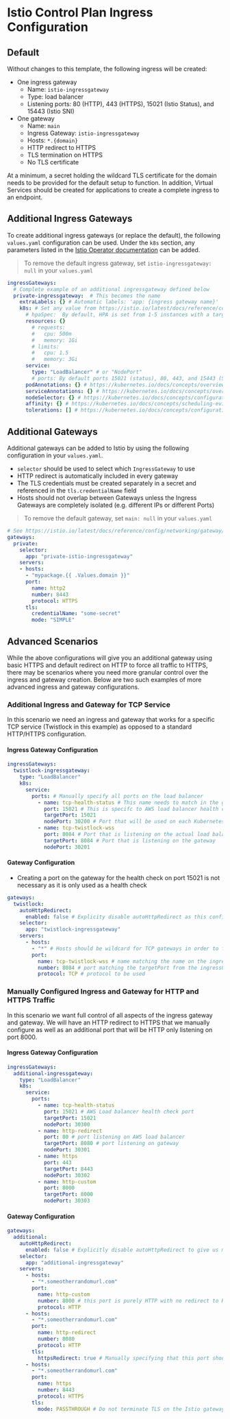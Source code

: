 # Istio Control Plan Ingress Configuration

## Default

Without changes to this template, the following ingress will be created:

- One ingress gateway
  - Name: `istio-ingressgateway`
  - Type: load balancer
  - Listening ports: 80 (HTTP), 443 (HTTPS), 15021 (Istio Status), and 15443 (Istio SNI)
- One gateway
  - Name: `main`
  - Ingress Gateway: `istio-ingressgateway`
  - Hosts: `*.{domain}`
  - HTTP redirect to HTTPS
  - TLS termination on HTTPS
  - No TLS certificate

At a minimum, a secret holding the wildcard TLS certificate for the domain needs to be provided for the default setup to function.  In addition, Virtual Services should be created for applications to create a complete ingress to an endpoint.

## Additional Ingress Gateways

To create additional ingress gateways (or replace the default), the following `values.yaml` configuration can be used.  Under the `k8s` section, any parameters listed in the [Istio Operator documentation](https://istio.io/latest/docs/reference/config/istio.operator.v1alpha1/#KubernetesResourcesSpec) can be added.

> To remove the default ingress gateway, set `istio-ingressgateway: null` in your `values.yaml`

```yaml
ingressGateways:
  # Complete example of an additional ingressgateway defined below
  private-ingressgateway:  # This becomes the name
    extraLabels: {} # Automatic labels: 'app: {ingress gateway name}'
    k8s: # Set any value from https://istio.io/latest/docs/reference/config/istio.operator.v1alpha1/#KubernetesResourcesSpec
      # hpaSpec:  By default, HPA is set from 1-5 instances with a target average utilization of 80%
      resources: {}
        # requests:
        #   cpu: 500m
        #   memory: 1Gi
        # limits:
        #   cpu: 1.5
        #   memory: 3Gi
      service:
        type: "LoadBalancer" # or "NodePort"
        # ports: By default ports 15021 (status), 80, 443, and 15443 (SNI Routing) are setup
      podAnnotations: {} # https://kubernetes.io/docs/concepts/overview/working-with-objects/annotations/
      serviceAnnotations: {} # https://kubernetes.io/docs/concepts/overview/working-with-objects/annotations/
      nodeSelector: {} # https://kubernetes.io/docs/concepts/configuration/assign-pod-node/#nodeselector
      affinity: {} # https://kubernetes.io/docs/concepts/scheduling-eviction/assign-pod-node/#affinity-and-anti-affinity
      tolerations: [] # https://kubernetes.io/docs/concepts/configuration/taint-and-toleration/
```

## Additional Gateways

Additional gateways can be added to Istio by using the following configuration in your `values.yaml`.

- `selector` should be used to select which `IngressGateway` to use
- HTTP redirect is automatically included in every gateway
- The TLS credentials must be created separately in a secret and referenced in the `tls.credentialName` field
- Hosts should not overlap between Gateways unless the Ingress Gateways are completely isolated (e.g. different IPs or different Ports)

> To remove the default gateway, set `main: null` in your `values.yaml`

```yaml
# See https://istio.io/latest/docs/reference/config/networking/gateway/#Gateway for spec
gateways:
  private:
    selector:
      app: "private-istio-ingressgateway"
    servers:
    - hosts:
      - "mypackage.{{ .Values.domain }}"
      port:
        name: http2
        number: 8443
        protocol: HTTPS
      tls:
        credentialName: "some-secret"
        mode: "SIMPLE"
  ```

## Advanced Scenarios

While the above configurations will give you an additional gateway using basic HTTPS and default redirect on HTTP to force all traffic to HTTPS, there may be scenarios where you need more granular control over the ingress and gateway creation.  Below are two such examples of more advanced ingress and gateway configurations.

### Additional Ingress and Gateway for TCP Service

In this scenario we need an ingress and gateway that works for a specific TCP service (Twistlock in this example) as opposed to a standard HTTP/HTTPS configuration.

#### Ingress Gateway Configuration

```yaml
ingressGateways:
  twistlock-ingressgateway:
    type: "LoadBalancer"
    k8s:
      service:
        ports: # Manually specify all ports on the load balancer
          - name: tcp-health-status # This name needs to match in the gateway configuration
            port: 15021 # This is specifc to AWS load balancer health checks
            targetPort: 15021 
            nodePort: 30200 # Port that will be used on each Kubernetes node
          - name: tcp-twistlock-wss
            port: 8084 # Port that is listening on the actual load balancer
            targetPort: 8084 # Port that is listening on the gateway
            nodePort: 30201
```

#### Gateway Configuration

- Creating a port on the gateway for the health check on port 15021 is not necessary as it is only used as a health check

```yaml
gateways:
  twistlock:
    autoHttpRedirect:
      enabled: false # Explicity disable autoHttpRedirect as this configuration is not valid for a TCP gateway
    selector:
      app: "twistlock-ingressgateway"
    servers:
      - hosts:
        - "*" # Hosts should be wildcard for TCP gateways in order to function properly 
        port:
          name: tcp-twistlock-wss # name matching the name on the ingressGateway
          number: 8084 # port matching the targetPort from the ingressGateway
          protocol: TCP # protocol to be used
```

### Manually Configured Ingress and Gateway for HTTP and HTTPS Traffic

In this scenario we want full control of all aspects of the ingress gateway and gateway.  We will have an HTTP redirect to HTTPS that we manually configure as well as an additional port that will be HTTP only listening on port 8000.

#### Ingress Gateway Configuration

```yaml
ingressGateways:
  additional-ingressgateway:
    type: "LoadBalancer"
    k8s:
      service:
        ports:
          - name: tcp-health-status
            port: 15021 # AWS Load balancer health check port
            targetPort: 15021
            nodePort: 30300
          - name: http-redirect
            port: 80 # port listening on AWS load balancer
            targetPort: 8080 # port listening on gateway
            nodePort: 30301
          - name: https
            port: 443
            targetPort: 8443
            nodePort: 30302
          - name: http-custom
            port: 8000
            targetPort: 8000
            nodePort: 30303
```

#### Gateway Configuration

```yaml
gateways:
  additional:
    autoHttpRedirect:
      enabled: false # Explicitly disable autoHttpRedirect to give us more granular control over all settings
    selector:
      app: "additional-ingressgateway"
    servers:
      - hosts:
        - "*.someotherrandomurl.com"
        port:
          name: http-custom
          number: 8000 # this port is purely HTTP with no redirect to HTTPS
          protocol: HTTP
      - hosts:
        - "*.someotherrandomurl.com"
        port:
          name: http-redirect
          number: 8080
          protocol: HTTP
        tls:
          httpsRedirect: true # Manually specifying that this port should redirect all traffic to the HTTPS endpoint
      - hosts:
        - "*.someotherrandomurl.com"
        port:
          name: https
          number: 8443
          protocol: HTTPS
        tls:
          mode: PASSTHROUGH # Do not terminate TLS on the Istio gateway, pass it through instead
```